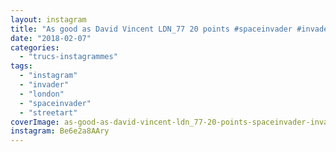 ```yaml
---
layout: instagram
title: "As good as David Vincent LDN_77 20 points #spaceinvader #invader #london #streetart"
date: "2018-02-07"
categories: 
  - "trucs-instagrammes"
tags: 
  - "instagram"
  - "invader"
  - "london"
  - "spaceinvader"
  - "streetart"
coverImage: as-good-as-david-vincent-ldn_77-20-points-spaceinvader-invader-london-streetart.jpg
instagram: Be6e2a8AAry
---
```

